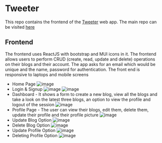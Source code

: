 # Tweeter

This repo contains the frontend of the [Tweeter](https://ayushr2345.github.io/Tweeter) web app. The main repo can be visited [here](https://github.com/ayushr2345/blog-app)

## Frontend

The frontend uses ReactJS with bootstrap and MUI icons in it. The frontend allows users to perform CRUD (create, read, update and delete) operations on their blogs and their account. The app asks for an email which would be unique and the name, password for authentication. The front end is responsive to laptops and mobile screens

 - Home Page
![image](https://user-images.githubusercontent.com/64428099/163404986-5ef4a2fd-1c03-4a5c-8b8d-c062f66f72c1.png)
 - Login & Signup
![image](https://user-images.githubusercontent.com/64428099/163405208-ff044393-84bd-4bd9-929e-ac4f4ccea7bb.png)
![image](https://user-images.githubusercontent.com/64428099/163405254-fa84b8e3-4c45-4051-9611-584b5392cd06.png)
 - Dashboard - It shows a form to create a new blog, view all the blogs and take a look on the latest three blogs, an option to view the profile and logout of the session
![image](https://user-images.githubusercontent.com/64428099/163405616-82079490-c0c4-4c17-b5e7-685dd4ddec91.png)
 - Profile Page - The user can view their blogs, edit them, delete them, update their profile and their profile picture
![image](https://user-images.githubusercontent.com/64428099/163405910-86236295-62d3-4b31-9efe-d4b064c136de.png)
 - Update Blog Option
![image](https://user-images.githubusercontent.com/64428099/163406070-c3db33d5-fcc6-4582-94a0-4f4e1d274188.png)
 - Delete Blog Option
![image](https://user-images.githubusercontent.com/64428099/163406175-f5e17a7d-f434-4ea8-aaf3-56ff1960eded.png)
 - Update Profile Option
![image](https://user-images.githubusercontent.com/64428099/163406237-1ac4721e-75a4-4c62-8544-41e7585d56bc.png)
 - Deleting Profile Option
![image](https://user-images.githubusercontent.com/64428099/163406326-d7717885-e935-41cc-a71c-086139ee1a26.png)

